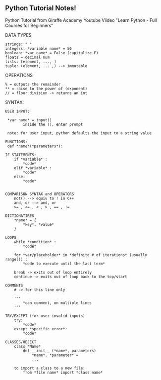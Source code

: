 ## Python Tutorial Notes! 
Python Tutorial from Giraffe Academy Youtube Viideo "Learn Python - Full Courses for Beginners" 

DATA TYPES

    strings: " " 
    integers: *variable name* = 50 
    boolean: *var name* = False (capitalize F)
    floats = decimal num
    lists: [element, ..., ]
    tuple: (element, ... ,) --> immutable

OPERATIONS 

    % = outputs the remainder 
    ** = raise to the power of (exponent)
    // = floor division -> returns an int 
    
SYNTAX: 

    USER INPUT: 

     *var name* = input() 
            inside the (), enter prompt

     note: for user input, python defaults the input to a string value 
     
    FUNCTIONS: 
     def *name*(*parameters*): 

    IF STATEMENTS: 
        if *variable* : 
            *code* 
        elif *variable* : 
            *code* 
        else: 
            *code* 


    COMPARISON SYNTAX and OPERATORS
        not() --> equiv to ! in C++ 
        and, or --> and, or 
        >= , <= , < , > , == , != 

    DICTIONATIRES
        *name* = {
            *key*: *value*
        }

    LOOPS 
        while *condition* : 
            *code* 

        for *var/placeholder* in *definite # of iterations* (usually range()) : 
            *code to execute until the last term*

        break -> exits out of loop entirely
        continue -> exits out of loop back to the top/start

    COMMENTS 
        # -> for this line only

        ''' 
            *can comment, on multiple lines
        '''
    
    TRY/EXCEPT (for user invalid inputs)
        try: 
            *code* 
        except *specific error*: 
            *code* 
    
    CLASSES/OBJECT 
        class *Name* 
            def __init__ (*name*, parameters)
                *name*. *parameter* = 
                ...
                
        to import a class to a new file: 
            from *file name* import *class name*